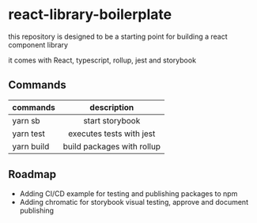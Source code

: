 # react-library-boilerplate

this repository is designed to be a starting point for building a react component library

it comes with React, typescript, rollup, jest and storybook

## Commands
| commands      | description                   |
| ------------- |:-------------:                |
| yarn sb       | start storybook               |
| yarn test     | executes tests with jest      |
| yarn build    | build packages with rollup    |

## Roadmap
- Adding CI/CD example for testing and publishing packages to npm
- Adding chromatic for storybook visual testing, approve and document publishing